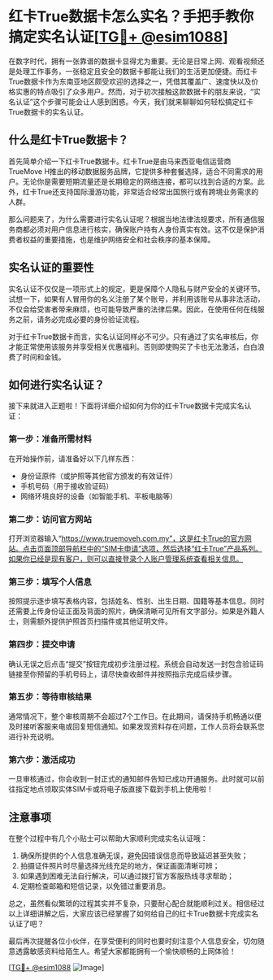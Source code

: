 # 红卡True数据卡怎么实名？手把手教你搞定实名认证[[TG💪+ @esim1088](https://t.me/s/esim1088)]

在数字时代，拥有一张靠谱的数据卡显得尤为重要。无论是日常上网、观看视频还是处理工作事务，一张稳定且安全的数据卡都能让我们的生活更加便捷。而红卡True数据卡作为东南亚地区颇受欢迎的选择之一，凭借其覆盖广、速度快以及价格实惠的特点吸引了众多用户。然而，对于初次接触这款数据卡的朋友来说，“实名认证”这个步骤可能会让人感到困惑。今天，我们就来聊聊如何轻松搞定红卡True数据卡的实名认证。

## 什么是红卡True数据卡？

首先简单介绍一下红卡True数据卡。红卡True是由马来西亚电信运营商TrueMove H推出的移动数据服务品牌，它提供多种套餐选择，适合不同需求的用户。无论你是需要短期流量还是长期稳定的网络连接，都可以找到合适的方案。此外，红卡True还支持国际漫游功能，非常适合经常出国旅行或有跨境业务需求的人群。

那么问题来了，为什么需要进行实名认证呢？根据当地法律法规要求，所有通信服务商都必须对用户信息进行核实，确保账户持有人身份真实有效。这不仅是保护消费者权益的重要措施，也是维护网络安全和社会秩序的基本保障。

## 实名认证的重要性

实名认证不仅仅是一项形式上的规定，更是保障个人隐私与财产安全的关键环节。试想一下，如果有人冒用你的名义注册了某个账号，并利用该账号从事非法活动，不仅会给受害者带来麻烦，也可能导致严重的法律后果。因此，在使用任何在线服务之前，请务必完成必要的身份验证流程。

对于红卡True数据卡而言，实名认证同样必不可少。只有通过了实名审核后，你才能正常使用该服务并享受相关优惠福利。否则即使购买了卡也无法激活，白白浪费了时间和金钱。

## 如何进行实名认证？

接下来就进入正题啦！下面将详细介绍如何为你的红卡True数据卡完成实名认证：

### 第一步：准备所需材料

在开始操作前，请准备好以下几样东西：
- 身份证原件（或护照等其他官方颁发的有效证件）
- 手机号码（用于接收验证码）
- 网络环境良好的设备（如智能手机、平板电脑等）

### 第二步：访问官方网站

打开浏览器输入“https://www.truemoveh.com.my”，这是红卡True的官方网站。点击页面顶部导航栏中的“SIM卡申请”选项，然后选择“红卡True”产品系列。如果你已经是现有客户，则可以直接登录个人账户管理系统查看相关信息。

### 第三步：填写个人信息

按照提示逐步填写表格内容，包括姓名、性别、出生日期、国籍等基本信息。同时还需要上传身份证正面及背面的照片，确保清晰可见所有文字部分。如果是外籍人士，则需额外提供护照首页扫描件或其他证明文件。

### 第四步：提交申请

确认无误之后点击“提交”按钮完成初步注册过程。系统会自动发送一封包含验证码链接至你预留的手机号码上，请尽快查收邮件并按照指示完成后续步骤。

### 第五步：等待审核结果

通常情况下，整个审核周期不会超过7个工作日。在此期间，请保持手机畅通以便及时接听客服来电或回复短信通知。如果发现资料存在问题，工作人员将会联系您进行补充说明。

### 第六步：激活成功

一旦审核通过，你会收到一封正式的通知邮件告知已成功开通服务。此时就可以前往指定地点领取实体SIM卡或将电子版直接下载到手机上使用啦！

## 注意事项

在整个过程中有几个小贴士可以帮助大家顺利完成实名认证哦：
1. 确保所提供的个人信息准确无误，避免因错误信息而导致延迟甚至失败；
2. 拍摄证件照片时尽量选择光线充足的地方，保证画面清晰可辨；
3. 如果遇到困难无法自行解决，可以通过拨打官方客服热线寻求帮助；
4. 定期检查邮箱和短信记录，以免错过重要消息。

总之，虽然看似繁琐的过程其实并不复杂，只要耐心配合就能顺利过关。相信经过以上详细讲解之后，大家应该已经掌握了如何给自己的红卡True数据卡完成实名认证了吧？

最后再次提醒各位小伙伴，在享受便利的同时也要时刻注意个人信息安全，切勿随意透露敏感资料给陌生人。希望大家都能拥有一个愉快顺畅的上网体验！

[[TG💪+ @esim1088](https://t.me/s/esim1088) ![Image](https://i.postimg.cc/4NQfJmqS/Snipaste-2025-05-13-00-14-12.png)]